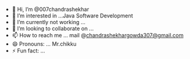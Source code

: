 - 👋 Hi, I’m @007chandrashekhar
- 👀 I’m interested in ...Java Software Development
- 🌱 I’m currently not working ...
- 💞️ I’m looking to collaborate on ...
- 📫 How to reach me ... mail @chandrashekhargowda307@gmail.com
- 😄 Pronouns: ... Mr.chikku
- ⚡ Fun fact: ... 

<!---
007chandrashekhar/007chandrashekhar is a ✨ special ✨ repository because its `README.md` (this file) appears on your GitHub profile.
You can click the Preview link to take a look at your changes.
--->
